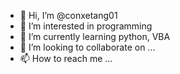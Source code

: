 - 👋 Hi, I’m @conxetang01
- 👀 I’m interested in programming
- 🌱 I’m currently learning python, VBA
- 💞️ I’m looking to collaborate on ...
- 📫 How to reach me ...

<!---
conxetang01/conxetang01 is a ✨ special ✨ repository because its `README.md` (this file) appears on your GitHub profile.
You can click the Preview link to take a look at your changes.
--->
